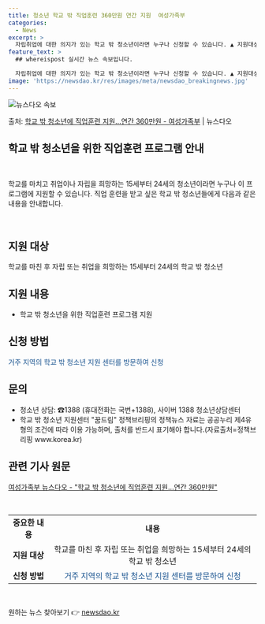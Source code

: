 ```yaml
---
title: 청소년 학교 밖 직업훈련 360만원 연간 지원  여성가족부
categories:
  - News
excerpt: >
  자립취업에 대한 의지가 있는 학교 밖 청소년이라면 누구나 신청할 수 있습니다. ▲ 지원대상   자립취업을 희…
feature_text: >
  ## whereispost 실시간 뉴스 속보입니다.

  자립취업에 대한 의지가 있는 학교 밖 청소년이라면 누구나 신청할 수 있습니다. ▲ 지원대상   자립취업을 희…
image: 'https://newsdao.kr/res/images/meta/newsdao_breakingnews.jpg'
---
```


![뉴스다오 속보](https://newsdao.kr/res/images/meta/newsdao_breakingnews.jpg)

<p>출처: <a href="https://newsdao.kr/3705" rel="dofollow">학교 밖 청소년에 직업훈련 지원…연간 360만원 - 여성가족부</a> | 뉴스다오</p>

<h2 data-ke-size="size26">학교 밖 청소년을 위한 직업훈련 프로그램 안내</h2>
<p data-ke-size="size16">&nbsp;</p>
학교를 마치고 취업이나 자립을 희망하는 15세부터 24세의 청소년이라면 누구나 이 프로그램에 지원할 수 있습니다. 직업 훈련을 받고 싶은 학교 밖 청소년들에게 다음과 같은 내용을 안내합니다.
<p data-ke-size="size16">&nbsp;</p>

<h2 data-ke-size="size22">지원 대상</h2>
학교를 마친 후 자립 또는 취업을 희망하는 15세부터 24세의 학교 밖 청소년

<h2 data-ke-size="size22">지원 내용</h2>
<ul>
    <li>학교 밖 청소년을 위한 직업훈련 프로그램 지원</li>
</ul>

<h2 data-ke-size="size22">신청 방법</h2>
<p><span style="color: #1a5490;">거주 지역의 학교 밖 청소년 지원 센터를 방문하여 신청</span></p>

<h2 data-ke-size="size22">문의</h2>
<ul>
    <li>청소년 상담: ☎1388 (휴대전화는 국번+1388), 사이버 1388 청소년상담센터</li>
    <li>학교 밖 청소년 지원센터 "꿈드림" 정책브리핑의 정책뉴스 자료는 공공누리 제4유형의 조건에 따라 이용 가능하며, 출처를 반드시 표기해야 합니다.(자료출처=정책브리핑 www.korea.kr)</li>
</ul>

<h2 data-ke-size="size22">관련 기사 원문</h2>
<p><a href="https://newsdao.kr/3705">여성가족부 뉴스다오 - "학교 밖 청소년에 직업훈련 지원…연간 360만원"</a></p>
<p data-ke-size="size16">&nbsp;</p>
<table>
<tbody>
<tr>
<td style="text-align: center; height: 17px;"><b>중요한 내용</b></td>
<td style="text-align: center; height: 17px;"><b>내용</b></td>
</tr>
<tr>
<td style="text-align: center; height: 17px;"><b>지원 대상</b></td>
<td style="text-align: center; height: 17px;">학교를 마친 후 자립 또는 취업을 희망하는 15세부터 24세의 학교 밖 청소년</td>
</tr>
<tr>
<td style="text-align: center; height: 17px;"><b>신청 방법</b></td>
<td style="text-align: center; height: 17px;"><span style="color: #1a5490;">거주 지역의 학교 밖 청소년 지원 센터를 방문하여 신청</span></td>
</tr>
</tbody>
</table>
<p data-ke-size="size16">&nbsp;</p> 

원하는 뉴스 찾아보기 👉 <a href="https://newsdao.kr" rel="dofollow">newsdao.kr</a>



